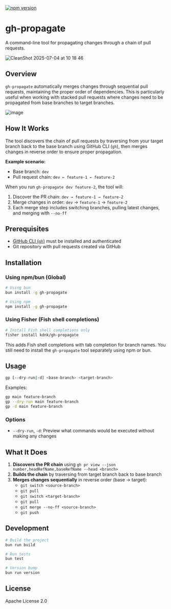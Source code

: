 [![npm version](https://badge.fury.io/js/gh-propagate.svg)](https://badge.fury.io/js/gh-propagate)

# gh-propagate

A command-line tool for propagating changes through a chain of pull requests.

![CleanShot 2025-07-04 at 10 18 46](https://github.com/user-attachments/assets/14080c23-fad9-424a-a24b-f0ea32192b94)

## Overview

`gh-propagate` automatically merges changes through sequential pull requests, maintaining the proper order of dependencies. This is particularly useful when working with stacked pull requests where changes need to be propagated from base branches to target branches.

![image](https://github.com/user-attachments/assets/1a595aaf-cdd7-4019-9141-6b41c7d1046d)

## How It Works

The tool discovers the chain of pull requests by traversing from your target branch back to the base branch using GitHub CLI (`gh`), then merges changes in reverse order to ensure proper propagation.

**Example scenario:**
- Base branch: `dev`
- Pull request chain: `dev ← feature-1 ← feature-2`

When you run `gh-propagate dev feature-2`, the tool will:
1. Discover the PR chain: `dev → feature-1 → feature-2`
2. Merge changes in order: `dev` → `feature-1` → `feature-2`
3. Each merge step includes switching branches, pulling latest changes, and merging with `--no-ff`

## Prerequisites

- [GitHub CLI (`gh`)](https://cli.github.com/) must be installed and authenticated
- Git repository with pull requests created via GitHub

## Installation

### Using npm/bun (Global)
```bash
# Using bun
bun install -g gh-propagate

# Using npm
npm install -g gh-propagate
```

### Using Fisher (Fish shell completions)
```bash
# Install Fish shell completions only
fisher install kdnk/gh-propagate
```

This adds Fish shell completions with tab completion for branch names. You still need to install the `gh-propagate` tool separately using npm or bun.

## Usage

```bash
gp [--dry-run|-d] <base-branch> <target-branch>
```

Examples:
```bash
gp main feature-branch
gp --dry-run main feature-branch
gp -d main feature-branch
```

### Options

- `--dry-run`, `-d`: Preview what commands would be executed without making any changes

## What It Does

1. **Discovers the PR chain** using `gh pr view --json number,headRefName,baseRefName --head <branch>`
2. **Builds the chain** by traversing from target branch back to base branch
3. **Merges changes sequentially** in reverse order (base → target):
   - `git switch <source-branch>`
   - `git pull`
   - `git switch <target-branch>`
   - `git pull`
   - `git merge --no-ff <source-branch>`
   - `git push`

## Development

```bash
# Build the project
bun run build

# Run tests
bun test

# Version bump
bun run version
```

## License

Apache License 2.0

